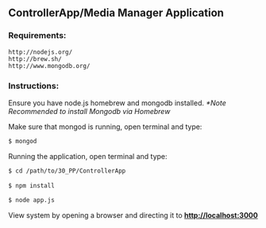 ControllerApp/Media Manager Application
--------------------------------------------

### Requirements:
	http://nodejs.org/
 	http://brew.sh/
 	http://www.mongodb.org/
		
### Instructions:	 
Ensure you have node.js homebrew and mongodb installed. 
_*Note Recommended to install Mongodb via Homebrew_
		
Make sure that mongod is running, open terminal and type:
```bash
$ mongod
```
Running the application, open terminal and type:
```bash
$ cd /path/to/30_PP/ControllerApp
		
$ npm install 
		
$ node app.js
```
View system by opening a browser and directing it to __[http://localhost:3000](http://localhost:3000)__
